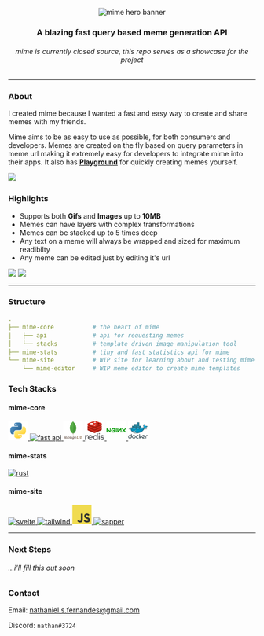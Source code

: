 



<div align="center">
  
  ![mime hero banner](https://cdn.discordapp.com/attachments/792686378366009354/957495249419255808/unknown.png)
  
  ### A blazing fast query based meme generation API
  ###### mime is currently closed source, this repo serves as a showcase for the project

  ---
  
</div>

### About
I created mime because I wanted a fast and easy way to create and share memes with my friends. 

Mime aims to be as easy to use as possible, for both consumers and developers. Memes are created on the fly based on query parameters in meme url making it extremely easy for developers to integrate mime into their apps. It also has [**Playground**](https://mime.nathanferns.xyz/playground) for quickly creating memes yourself.

<img src="https://cdn.nathanferns.xyz/memes/chaddoge?chad=using_mime&virgin=making_them_urself" height="300">



### Highlights

- Supports both **Gifs** and **Images** up to **10MB**
- Memes can have layers with complex transformations
- Memes can be stacked up to 5 times deep
- Any text on a meme will always be wrapped and sized for maximum readibilty
- Any meme can be edited just by editing it's url

<img src="https://cdn.nathanferns.xyz/memes/spiderman.gif?image=https%3A%2F%2Fmedia.tenor.com%2Fimages%2Ff9d4460786929591059f3feb86c624be%2Ftenor.gif&text=thats%20pretty%20cool" height="300"> <img src="https://cdn.nathanferns.xyz/memes/metaverse?image=https%3A%2F%2Fcdn.nathanferns.xyz%2Fmemes%2Fchaddoge%3Fchad%3Dusing_mime%26virgin%3Dmaking_them_urself" height="300">

---

### Structure 

```yaml
.
├── mime-core           # the heart of mime
│   ├── api             # api for requesting memes
│   └── stacks          # template driven image manipulation tool
├── mime-stats          # tiny and fast statistics api for mime
└── mime-site           # WIP site for learning about and testing mime
    └── mime-editor     # WIP meme editor to create mime templates
```

### Tech Stacks

#### mime-core
<a href="https://www.python.org" target="_blank" rel="noreferrer"> <img src="https://raw.githubusercontent.com/devicons/devicon/master/icons/python/python-original.svg" alt="python" width="40" height="40"/> </a> <a href="" target="_blank" rel="noreferrer"> <img src="https://cdn.discordapp.com/attachments/792686378366009354/957533071043874866/unknown.png" alt="fast api" width="40" height="40"> </a> <a href="https://www.mongodb.com/" target="_blank" rel="noreferrer"> <img src="https://raw.githubusercontent.com/devicons/devicon/master/icons/mongodb/mongodb-original-wordmark.svg" alt="mongodb" width="40" height="40"/> </a> <a href="https://redis.io" target="_blank" rel="noreferrer"> <img src="https://raw.githubusercontent.com/devicons/devicon/master/icons/redis/redis-original-wordmark.svg" alt="redis" width="40" height="40"/> </a> <a href="https://www.nginx.com" target="_blank" rel="noreferrer"> <img src="https://raw.githubusercontent.com/devicons/devicon/master/icons/nginx/nginx-original.svg" alt="nginx" width="40" height="40"/> </a> <a href="https://www.docker.com/" target="_blank" rel="noreferrer"> <img src="https://raw.githubusercontent.com/devicons/devicon/master/icons/docker/docker-original-wordmark.svg" alt="docker" width="40" height="40"/> </a> 

#### mime-stats 
<a href="https://www.rust-lang.org" target="_blank" rel="noreferrer"> <img src="https://cdn.discordapp.com/attachments/792686378366009354/957538675397386250/rustacean-flat-happy.png" alt="rust" height="40"/> </a>

#### mime-site
 <a href="https://svelte.dev" target="_blank" rel="noreferrer"> <img src="https://upload.wikimedia.org/wikipedia/commons/1/1b/Svelte_Logo.svg" alt="svelte" width="40" height="40"/> </a>  <a href="https://tailwindcss.com/" target="_blank" rel="noreferrer"> <img src="https://www.vectorlogo.zone/logos/tailwindcss/tailwindcss-icon.svg" alt="tailwind" width="40" height="40"/> </a> <a href="https://developer.mozilla.org/en-US/docs/Web/JavaScript" target="_blank" rel="noreferrer"> <img src="https://raw.githubusercontent.com/devicons/devicon/master/icons/javascript/javascript-original.svg" alt="javascript" width="40" height="40"/> </a>  <a href="https://sapper.svelte.dev/" target="_blank" rel="noreferrer"> <img src="https://raw.githubusercontent.com/bestofjs/bestofjs-webui/master/public/logos/sapper.svg" alt="sapper" width="40" height="40"/> </a> 
 
---

### Next Steps
###### ...i'll fill this out soon


### Contact
Email: nathaniel.s.fernandes@gmail.com

Discord: `nathan#3724`

 


